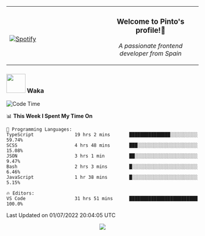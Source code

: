 <table width="100%" align="center"> 
  <tr>
  <td width="50%">
      
&nbsp; <br> [![Spotify](https://novatorem-zeta-rust.vercel.app/api/spotify)](https://open.spotify.com/user/novatorem-zeta-rust)

  </td>
  <td width="50%">
    <h3 align="center">Welcome to Pinto's profile!👋</h3>
    <p align="center"><em>A passionate frontend developer from Spain</em></p>
  </td>
  </table>

### <img src="https://media.giphy.com/media/VgCDAzcKvsR6OM0uWg/giphy.gif" width="50"> Waka

  <!--START_SECTION:waka-->
![Code Time](http://img.shields.io/badge/Code%20Time-605%20hrs%2017%20mins-blue)

📊 **This Week I Spent My Time On** 

```text
💬 Programming Languages: 
TypeScript               19 hrs 2 mins       ███████████████░░░░░░░░░░   59.74% 
SCSS                     4 hrs 48 mins       ███░░░░░░░░░░░░░░░░░░░░░░   15.08% 
JSON                     3 hrs 1 min         ██░░░░░░░░░░░░░░░░░░░░░░░   9.47% 
Bash                     2 hrs 3 mins        █░░░░░░░░░░░░░░░░░░░░░░░░   6.46% 
JavaScript               1 hr 38 mins        █░░░░░░░░░░░░░░░░░░░░░░░░   5.15%

🔥 Editors: 
VS Code                  31 hrs 51 mins      █████████████████████████   100.0%

```


 Last Updated on 01/07/2022 20:04:05 UTC
<!--END_SECTION:waka-->

<div align="center">
<img src="https://github-readme-stats-gilt-tau.vercel.app/api/top-langs/?username=pinto-hub&layout=compact&theme=dracula" />
</div>
